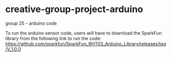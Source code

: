 # creative-group-project-arduino
group 25 - arduino code 

To run the arduino sensor code, users will have to download the SparkFun library from the following link to run the code:
https://github.com/sparkfun/SparkFun_RHT03_Arduino_Library/releases/tag/V_1.0.0 
